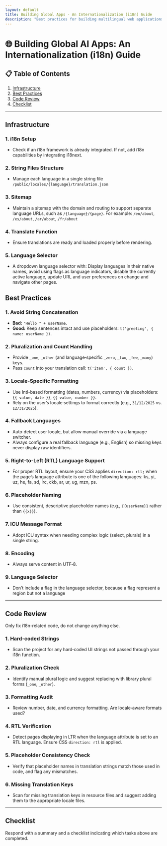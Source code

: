 ```yaml
---
layout: default
title: Building Global Apps - An Internationalization (i18n) Guide
description: "Best practices for building multilingual web applications."
---
```


# 🌐 Building Global AI Apps: An Internationalization (i18n) Guide

## 📋 Table of Contents

1. [Infrastructure](#infrastructure)
2. [Best Practices](#best-practices)
3. [Code Review](#code-review)
4. [Checklist](#checklist)

---

## Infrastructure

### 1. i18n Setup
- Check if an i18n framework is already integrated. If not, add i18n capabilities by integrating i18next.

### 2. String Files Structure
- Manage each language in a single string file `/public/locales/{language}/translation.json`

### 3. Sitemap
- Maintain a sitemap with the domain and routing to support separate language URLs, such as `/{language}/{page}`. For example: `/en/about`, `/es/about`, `/ar/about`, `/fr/about`

### 4. Translate Function
- Ensure translations are ready and loaded properly before rendering.

### 5. Language Selector
- A dropdown language selector with: Display languages in their native names, avoid using flags as language indicators, disable the currently active language, update URL and user preferences on change and navigate other pages.


## Best Practices

### 1. Avoid String Concatenation
- **Bad:** `"Hello " + userName`.
- **Good:** Keep sentences intact and use placeholders: `t('greeting', { name: userName })`.

### 2. Pluralization and Count Handling
- Provide `_one`, `_other` (and language‑specific `_zero`, `_two`, `_few`, `_many`) keys.
- Pass `count` into your translation call: `t('item', { count })`.

### 3. Locale‑Specific Formatting
- Use Intl-based formatting (dates, numbers, currency) via placeholders: `{{ value, date }}`, `{{ value, number }}`.
- Rely on the user’s locale settings to format correctly (e.g., `31/12/2025` vs. `12/31/2025`).

### 4. Fallback Languages
- Auto‑detect user locale, but allow manual override via a language switcher.
- Always configure a real fallback language (e.g., English) so missing keys never display raw identifiers.

### 5. Right‑to‑Left (RTL) Language Support
- For proper RTL layout, ensure your CSS applies `direction: rtl;` when the page’s language attribute is one of the following languages: ks, yi, uz, he, fa, sd, lrc, ckb, ar, ur, ug, mzn, ps.

### 6. Placeholder Naming
- Use consistent, descriptive placeholder names (e.g., `{{userName}}` rather than `{{x}}`).

### 7. ICU Message Format
- Adopt ICU syntax when needing complex logic (select, plurals) in a single string.

### 8. Encoding
- Always serve content in UTF‑8.

### 9. Language Selector
- Don’t include a flag in the language selector, because a flag represent a region but not a language

---

## Code Review

Only fix i18n-related code, do not change anything else.

### 1. Hard‑coded Strings
- Scan the project for any hard‑coded UI strings not passed through your i18n function.

### 2. Pluralization Check
- Identify manual plural logic and suggest replacing with library plural forms (`_one`, `_other`).

### 3. Formatting Audit
- Review number, date, and currency formatting. Are locale‑aware formats used?

### 4. RTL Verification
- Detect pages displaying in LTR when the language attribute is set to an RTL language. Ensure CSS `direction: rtl` is applied.

### 5. Placeholder Consistency Check
- Verify that placeholder names in translation strings match those used in code, and flag any mismatches.

### 6. Missing Translation Keys
- Scan for missing translation keys in resource files and suggest adding them to the appropriate locale files.

---

## Checklist
Respond with a summary and a checklist indicating which tasks above are completed.
